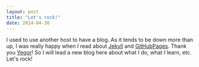 ```yaml
---
layout: post
title: "Let's rock!"
date: 2014-04-30
---
```


I used to use another host to have a blog. As it tends to be down more than up, I was really happy when I read about [Jekyll](http://jekyllrb.com) and [GitHubPages](https://pages.github.com). Thank you [Yegor](http://www.yegor256.com/)!
So I will lead a new blog here about what I do, what I learn, etc.
Let's rock!

